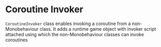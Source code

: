 # Coroutine Invoker
`CoroutineInvoker` class enables invoking a coroutine from a non-Monobehaviour class. It adds a runtime game object with invoker script attached using which the non-Monobehaviour classes can invoke coroutines

